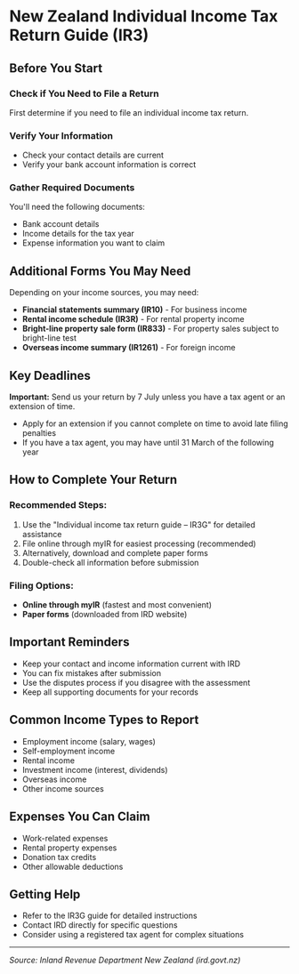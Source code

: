 # New Zealand Individual Income Tax Return Guide (IR3)

## Before You Start

### Check if You Need to File a Return
First determine if you need to file an individual income tax return.

### Verify Your Information
- Check your contact details are current
- Verify your bank account information is correct

### Gather Required Documents
You'll need the following documents:
- Bank account details
- Income details for the tax year
- Expense information you want to claim

## Additional Forms You May Need

Depending on your income sources, you may need:
- **Financial statements summary (IR10)** - For business income
- **Rental income schedule (IR3R)** - For rental property income
- **Bright-line property sale form (IR833)** - For property sales subject to bright-line test
- **Overseas income summary (IR1261)** - For foreign income

## Key Deadlines

**Important:** Send us your return by 7 July unless you have a tax agent or an extension of time.

- Apply for an extension if you cannot complete on time to avoid late filing penalties
- If you have a tax agent, you may have until 31 March of the following year

## How to Complete Your Return

### Recommended Steps:
1. Use the "Individual income tax return guide – IR3G" for detailed assistance
2. File online through myIR for easiest processing (recommended)
3. Alternatively, download and complete paper forms
4. Double-check all information before submission

### Filing Options:
- **Online through myIR** (fastest and most convenient)
- **Paper forms** (downloaded from IRD website)

## Important Reminders

- Keep your contact and income information current with IRD
- You can fix mistakes after submission
- Use the disputes process if you disagree with the assessment
- Keep all supporting documents for your records

## Common Income Types to Report

- Employment income (salary, wages)
- Self-employment income
- Rental income
- Investment income (interest, dividends)
- Overseas income
- Other income sources

## Expenses You Can Claim

- Work-related expenses
- Rental property expenses
- Donation tax credits
- Other allowable deductions

## Getting Help

- Refer to the IR3G guide for detailed instructions
- Contact IRD directly for specific questions
- Consider using a registered tax agent for complex situations

---
*Source: Inland Revenue Department New Zealand (ird.govt.nz)*